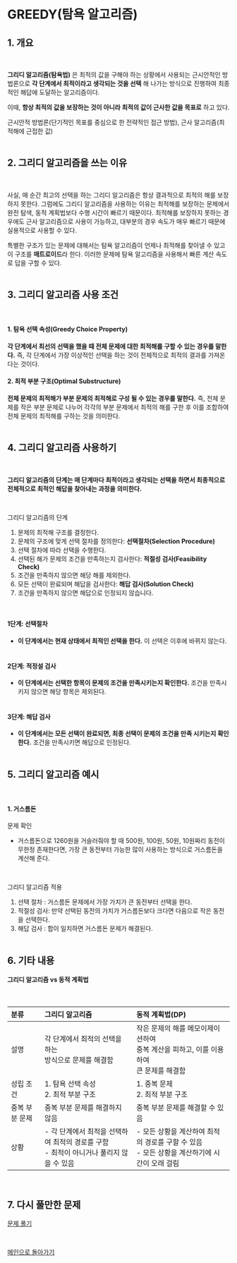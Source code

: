 # GREEDY(탐욕 알고리즘)

## 1. 개요

<br/>

**그리디 알고리즘(탐욕법)** 은 최적의 값을 구해야 하는 상황에서 사용되는 근시안적인 방법론으로 **각 단계에서 최적이라고 생각되는 것을 선택** 해 나가는 방식으로 진행하여 최종적인 해답에 도달하는 알고리즘이다.

이때, **항상 최적의 값을 보장하는 것이 아니라 최적의 값이 근사한 값을 목표로** 하고 있다.

근시안적 방법론(단기적인 목표를 중심으로 한 전략적인 접근 방법), 근사 알고리즘(최적해에 근접한 값) <br/><br/>

## 2. 그리디 알고리즘을 쓰는 이유

<br/>

사실, 매 순간 최고의 선택을 하는 그리디 알고리즘은 항상 결과적으로 최적의 해를 보장하지 못한다. 그럼에도 그리디 알고리즘을 사용하는 이유는 최적해를 보장하는 문제에서 완전 탐색, 동적 계획법보다 수행 시간이 빠르기 때문이다. 최적해를 보장하지 못하는 경우에도 근사 알고리즘으로 사용이 가능하고, 대부분의 경우 속도가 매우 빠르기 때문에 실용적으로 사용할 수 있다.

특별한 구조가 있는 문제에 대해서는 탐욕 알고리즘이 언제나 최적해를 찾아낼 수 있고 이 구조를 **매트로이드**라 한다.
이러한 문제에 탐욕 알고리즘을 사용해서 빠른 계산 속도로 답을 구할 수 있다. <br/><br/>

## 3. 그리디 알고리즘 사용 조건

<br/>

#### 1. 탐욕 선택 속성(Greedy Choice Property)
   **각 단계에서 최선의 선택을 했을 때 전체 문제에 대한 최적해를 구할 수 있는 경우를 말한다.** 즉, 각 단계에서 가장 이상적인 선택을
   하는 것이 전체적으로 최적의 결과를 가져온다는 것이다.

#### 2. 최적 부분 구조(Optimal Substructure)
  **전체 문제의 최적해가 부분 문제의 최적해로 구성 될 수 있는 경우를 말한다.** 즉, 전체 문제를 작은 부분 문제로 나누어 각각의 부분 문제에서 최적의 해를 구한 후 이를 조합하여 전체 문제의 최적해를 구하는 것을 의미한다. <br/><br/>

## 4. 그리디 알고리즘 사용하기

<br/>

**그리디 알고리즘의 단계는 매 단계마다 최적이라고 생각되는 선택을 하면서 최종적으로 전체적으로 최적인 해답을 찾아내는 과정을 의미한다.**

<br/>

그리디 알고리즘의 단계
1. 문제의 최적해 구조를 결정한다.
2. 문제의 구조에 맞게 선택 절차를 정의한다: **선택절차(Selection Procedure)**
3. 선택 절차에 따라 선택을 수행한다.
4. 선택된 해가 문제의 조건을 만족하는지 검사한다: **적절성 검사(Feasibility Check)**
5. 조건을 만족하지 않으면 해당 해를 제외한다.
6. 모든 선택이 완료되며 해답을 검사한다: **해답 검사(Solution Check)**
7. 조건을 만족하지 않으면 해답으로 인정되지 않습니다.

<br/>

#### 1단계: 선택절차
- **이 단계에서는 현재 상태에서 최적인 선택을 한다.** 이 선택은 이후에 바뀌지 않는다. <br/><br/>

#### 2단계: 적정설 검사
- **이 단계에서는 선택한 항목이 문제의 조건을 만족시키는지 확인한다.** 조건을 만족시키지 않으면 해당 항목은 제외된다. <br/><br/>

#### 3단계: 해답 검사
- **이 단계에서는 모든 선택이 완료되면, 최종 선택이 문제의 조건을 만족 시키는지 확인한다.** 조건을 만족시키면 해답으로 인정된다. <br/><br/>

## 5. 그리디 알고리즘 예시

<br/>

#### 1. 거스름돈

문제 확인
- 거스름돈으로 1260원을 거슬러줘야 할 때 500원, 100원, 50원, 10원짜리 동전이 무한정 존재한다면, 가장 큰 동전부터 가능한 많이 사용하는 방식으로 거스름돈을 계산해 준다.

<br/>

그리디 알고리즘 적용
1. 선택 절차 : 거스름돈 문제에서 가장 가치가 큰 동전부터 선택을 한다.
2. 적절성 검사: 만약 선택된 동전의 가치가 거스름돈보다 크다면 다음으로 작은 동전을 선택한다.
3. 해답 검사 : 합이 일치하면 거스름돈 문제가 해결된다. <br/><br/>

## 6. 기타 내용

#### 그리디 알고리즘 vs 동적 계획법

<br/>

|분류|그리디 알고리즘|동적 계획법(DP)|
|:---|:----------|:----------|
|설명|각 단계에서 최적의 선택을 하는 <br/>방식으로 문제를 해결함|작은 문제의 해를 메모이제이션하여 <br/> 중복 계산을 피하고, 이를 이용하여 <br/>큰 문제를 해결함|
|성립 조건|1. 탐욕 선택 속성 <br/> 2. 최적 부분 구조|1. 중복 문제 <br/> 2. 최적 부분 구조|
|중복 부분 문제|중복 부분 문제를 해결하지 않음|중복 부분 문제를 해결할 수 있음|
|상황|- 각 단계에서 최적을 선택하여 최적의 경로를 구함 <br/> - 최적이 아니거나 풀리지 않을 수 있음|- 모든 상황을 계산하여 최적의 경로를 구할 수 있음 <br/> - 모든 상황을 계산하기에 시간이 오래 걸림|

<br/>

## 7. 다시 풀만한 문제
[문제 풀기](https://github.com/nicehcy2/baekjoon/blob/main/algorithms/Greedy/PROBLEM.md)

<br/>

[메인으로 돌아가기](https://github.com/nicehcy2/baekjoon)
